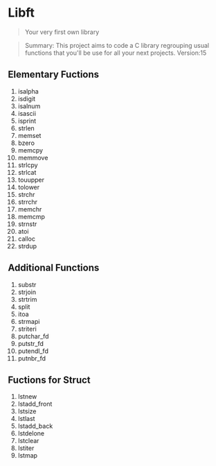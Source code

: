 # Libft

>Your very first own library

>Summary: This project aims to code a C library regrouping usual functions that you'll be use for all your next projects. Version:15

## Elementary Fuctions
1. isalpha
2. isdigit
3. isalnum
4. isascii
5. isprint
6. strlen
7. memset
8. bzero
9. memcpy
10. memmove
11. strlcpy
12. strlcat
13. touupper
14. tolower
15. strchr
16. strrchr
17. memchr
18. memcmp
19. strnstr
20. atoi
21. calloc
22. strdup

## Additional Functions
1. substr
2. strjoin
3. strtrim
4. split
5. itoa
6. strmapi
7. striteri
8. putchar_fd
9. putstr_fd
10. putendl_fd
11. putnbr_fd

## Fuctions for Struct
1. lstnew
2. lstadd_front
3. lstsize
4. lstlast
5. lstadd_back
6. lstdelone
7. lstclear
8. lstiter
9. lstmap
